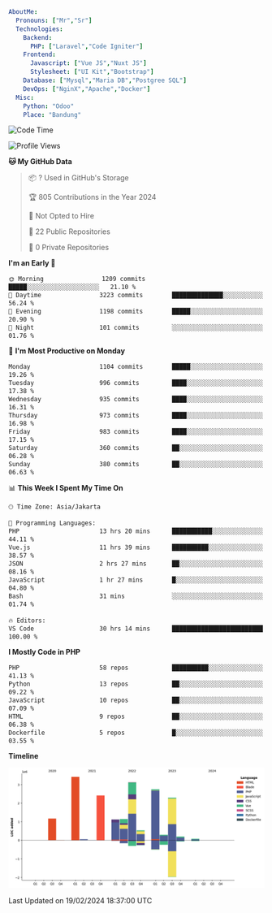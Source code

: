 ```yaml
AboutMe:
  Pronouns: ["Mr","Sr"]
  Technologies:
    Backend:
      PHP: ["Laravel","Code Igniter"]
    Frontend:
      Javascript: ["Vue JS","Nuxt JS"]
      Stylesheet: ["UI Kit","Bootstrap"]
    Database: ["Mysql","Maria DB","Postgree SQL"]
    DevOps: ["NginX","Apache","Docker"]
  Misc:
    Python: "Odoo"
    Place: "Bandung"
```

<!--START_SECTION:waka-->
![Code Time](http://img.shields.io/badge/Code%20Time-1%2C236%20hrs%2036%20mins-blue)

![Profile Views](http://img.shields.io/badge/Profile%20Views-0-blue)

**🐱 My GitHub Data** 

> 📦 ? Used in GitHub's Storage 
 > 
> 🏆 805 Contributions in the Year 2024
 > 
> 🚫 Not Opted to Hire
 > 
> 📜 22 Public Repositories 
 > 
> 🔑 0 Private Repositories 
 > 
**I'm an Early 🐤** 

```text
🌞 Morning                1209 commits        █████░░░░░░░░░░░░░░░░░░░░   21.10 % 
🌆 Daytime                3223 commits        ██████████████░░░░░░░░░░░   56.24 % 
🌃 Evening                1198 commits        █████░░░░░░░░░░░░░░░░░░░░   20.90 % 
🌙 Night                  101 commits         ░░░░░░░░░░░░░░░░░░░░░░░░░   01.76 % 
```
📅 **I'm Most Productive on Monday** 

```text
Monday                   1104 commits        █████░░░░░░░░░░░░░░░░░░░░   19.26 % 
Tuesday                  996 commits         ████░░░░░░░░░░░░░░░░░░░░░   17.38 % 
Wednesday                935 commits         ████░░░░░░░░░░░░░░░░░░░░░   16.31 % 
Thursday                 973 commits         ████░░░░░░░░░░░░░░░░░░░░░   16.98 % 
Friday                   983 commits         ████░░░░░░░░░░░░░░░░░░░░░   17.15 % 
Saturday                 360 commits         ██░░░░░░░░░░░░░░░░░░░░░░░   06.28 % 
Sunday                   380 commits         ██░░░░░░░░░░░░░░░░░░░░░░░   06.63 % 
```


📊 **This Week I Spent My Time On** 

```text
🕑︎ Time Zone: Asia/Jakarta

💬 Programming Languages: 
PHP                      13 hrs 20 mins      ███████████░░░░░░░░░░░░░░   44.11 % 
Vue.js                   11 hrs 39 mins      ██████████░░░░░░░░░░░░░░░   38.57 % 
JSON                     2 hrs 27 mins       ██░░░░░░░░░░░░░░░░░░░░░░░   08.16 % 
JavaScript               1 hr 27 mins        █░░░░░░░░░░░░░░░░░░░░░░░░   04.80 % 
Bash                     31 mins             ░░░░░░░░░░░░░░░░░░░░░░░░░   01.74 % 

🔥 Editors: 
VS Code                  30 hrs 14 mins      █████████████████████████   100.00 % 
```

**I Mostly Code in PHP** 

```text
PHP                      58 repos            ██████████░░░░░░░░░░░░░░░   41.13 % 
Python                   13 repos            ██░░░░░░░░░░░░░░░░░░░░░░░   09.22 % 
JavaScript               10 repos            ██░░░░░░░░░░░░░░░░░░░░░░░   07.09 % 
HTML                     9 repos             ██░░░░░░░░░░░░░░░░░░░░░░░   06.38 % 
Dockerfile               5 repos             █░░░░░░░░░░░░░░░░░░░░░░░░   03.55 % 
```



**Timeline**

![Lines of Code chart](https://raw.githubusercontent.com/vheins/vheins/main/assets/bar_graph.png)


 Last Updated on 19/02/2024 18:37:00 UTC
<!--END_SECTION:waka-->
